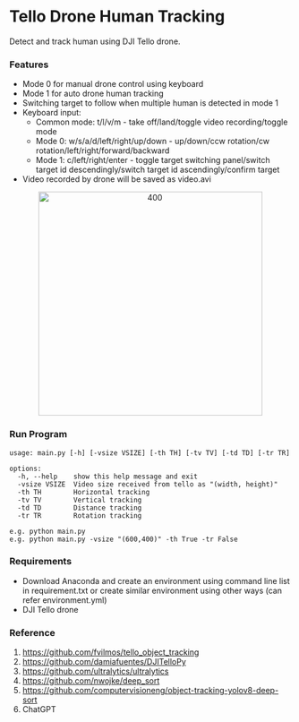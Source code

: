 # Tello Drone Human Tracking
Detect and track human using DJI Tello drone.

### Features

- Mode 0 for manual drone control using keyboard
- Mode 1 for auto drone human tracking
- Switching target to follow when multiple human is detected in mode 1
- Keyboard input:
  - Common mode: t/l/v/m - take off/land/toggle video recording/toggle mode
  - Mode 0: w/s/a/d/left/right/up/down - up/down/ccw rotation/cw rotation/left/right/forward/backward 
  - Mode 1: c/left/right/enter - toggle target switching panel/switch target id descendingly/switch target id ascendingly/confirm target
- Video recorded by drone will be saved as video.avi

<p align="center"> 
    <img src="./info/demo.gif" alt="400" width="400">
</p>

### Run Program

```
usage: main.py [-h] [-vsize VSIZE] [-th TH] [-tv TV] [-td TD] [-tr TR]

options:
  -h, --help    show this help message and exit
  -vsize VSIZE  Video size received from tello as "(width, height)"
  -th TH        Horizontal tracking
  -tv TV        Vertical tracking
  -td TD        Distance tracking
  -tr TR        Rotation tracking

e.g. python main.py 
e.g. python main.py -vsize "(600,400)" -th True -tr False
```

### Requirements

- Download Anaconda and create an environment using command line list in requirement.txt or create similar environment using other ways (can refer environment.yml)
- DJI Tello drone

### Reference

1. https://github.com/fvilmos/tello_object_tracking
2. https://github.com/damiafuentes/DJITelloPy
3. https://github.com/ultralytics/ultralytics
4. https://github.com/nwojke/deep_sort
5. https://github.com/computervisioneng/object-tracking-yolov8-deep-sort
6. ChatGPT
 

